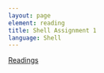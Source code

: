```yaml
---
layout: page
element: reading
title: Shell Assignment 1
language: Shell
---
```


[Readings](http://swcarpentry.github.io/shell-novice/reference/)
